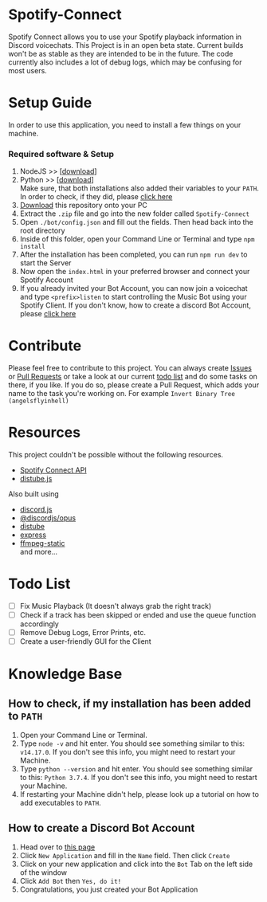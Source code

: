 # Spotify-Connect
 Spotify Connect allows you to use your Spotify playback information in Discord voicechats.
 This Project is in an open beta state. Current builds won't be as stable as they are intended to be in the future.
 The code currently also includes a lot of debug logs, which may be confusing for most users.
 
# Setup Guide
 In order to use this application, you need to install a few things on your machine.

 ### Required software & Setup
 1. NodeJS >> [[download](https://nodejs.org/en/)]
 2. Python >> [[download](https://www.python.org/downloads/)]<br>
 Make sure, that both installations also added their variables to your `PATH`. In order to check, if they did, please [click here]()
 3. [Download](https://github.com/angelsflyinhell/Spotify-Connect/archive/refs/heads/main.zip) this repository onto your PC
 4. Extract the `.zip` file and go into the new folder called `Spotify-Connect`
 5. Open `./bot/config.json` and fill out the fields. Then head back into the root directory
 6. Inside of this folder, open your Command Line or Terminal and type `npm install`
 7. After the installation has been completed, you can run `npm run dev` to start the Server
 8. Now open the `index.html` in your preferred browser and connect your Spotify Account
 9. If you already invited your Bot Account, you can now join a voicechat and type `<prefix>listen` to start controlling the Music Bot using your Spotify Client. If you don't know, how to create a discord Bot Account, please [click here]()

# Contribute
Please feel free to contribute to this project. You can always create [Issues](https://github.com/angelsflyinhell/Spotify-Connect/issues) or [Pull Requests](https://github.com/angelsflyinhell/Spotify-Connect/pulls) or take a look at our current [todo list]() and do some tasks on there, if you like. If you do so, please create a Pull Request, which adds your name to the task you're working on. For example `Invert Binary Tree (angelsflyinhell)`

# Resources
 This project couldn't be possible without the following resources.
 - [Spotify Connect API](https://jmperezperez.com/spotify-connect-api/)
 - [distube.js](https://distube.js.org/)

 Also built using
 - [discord.js](https://www.npmjs.com/package/discord.js)
 - [@discordjs/opus](https://www.npmjs.com/package/@discordjs/opus)
 - [distube](https://www.npmjs.com/package/distube)
 - [express](https://www.npmjs.com/package/express)
 - [ffmpeg-static](https://www.npmjs.com/package/ffmpeg-static)<br>
 and more...

 # Todo List
 - [ ] Fix Music Playback (It doesn't always grab the right track)
 - [ ] Check if a track has been skipped or ended and use the queue function accordingly
 - [ ] Remove Debug Logs, Error Prints, etc.
 - [ ] Create a user-friendly GUI for the Client

# Knowledge Base
## How to check, if my installation has been added to `PATH`
1. Open your Command Line or Terminal.
2. Type `node -v` and hit enter. You should see something similar to this: `v14.17.0`. If you don't see this info, you might need to restart your Machine.
3. Type `python --version` and hit enter. You should see something similar to this: `Python 3.7.4`. If you don't see this info, you might need to restart your Machine.
4. If restarting your Machine didn't help, please look up a tutorial on how to add executables to `PATH`.

## How to create a Discord Bot Account
1. Head over to [this page](https://discord.com/developers/applications)
2. Click `New Application` and fill in the `Name` field. Then click `Create`
3. Click on your new application and click into the `Bot` Tab on the left side of the window
4. Click `Add Bot` then `Yes, do it!`
5. Congratulations, you just created your Bot Application